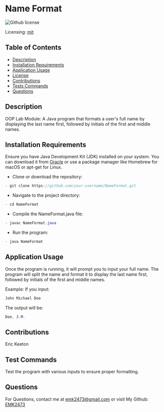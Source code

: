 # Name Format
![Github license](https://img.shields.io/badge/mit-blue.svg)
 
 Licensing: [mit](https://choosealicense.com/licenses/mit/)

## Table of Contents
- [Description](#description)
- [Installation Requirements](#installation-requirements)
- [Application Usage](#application-usage)
- [License](#licensing-information)
- [Contributions](#contributions)
- [Tests Commands](#tests-commands)
- [Questions](#questions)
## Description
OOP Lab Module: A Java program that formats a user's full name by displaying the last name first, followed by initials of the first and middle names.

## Installation Requirements
Ensure you have Java Development Kit (JDK) installed on your system. You can download it from [Oracle](https://www.oracle.com/java/technologies/downloads/) or use a package manager like Homebrew for macOS or apt-get for Linux. 

- Clone or download the repository: 
```Java 
- git clone https://github.com/your-username/NameFormat.git 
```

- Navigate to the project directory: 
```Java
- cd NameFormat 
```
- Compile the NameFormat.java file: 
```Java
- javac NameFormat.java 
```
- Run the program: 
```Java
- java NameFormat
```

## Application Usage
Once the program is running, it will prompt you to input your full name. The program will split the name and format it to display the last name first, followed by initials of the first and middle names.  

Example: If you input:  
```Java
John Michael Doe
``` 
The output will be:  
```Java
Doe, J.M.
```

## Contributions
Eric Keeton

## Test Commands
Test the program with various inputs to ensure proper formatting.

## Questions
For Questions, contact me at emk2473@gmail.com or visit My Github: [EMK2473](https://github.com/EMK2473)